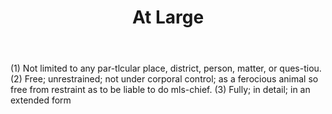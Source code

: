 ---
title: At Large
letter: A
permalink: "/definitions/bld-at-large.html"
body: "(1) Not limited to any par-tlcular place, district, person, matter, or ques-tiou.
  (2) Free; unrestrained; not under corporal control; as a ferocious animal so free
  from restraint as to be liable to do mls-chief. (3) Fully; in detail; in an extended
  form"
published_at: '2018-07-07'
source: Black's Law Dictionary 2nd Ed (1910)
layout: post
---